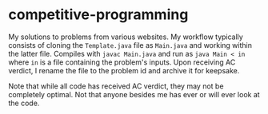 # competitive-programming

My solutions to problems from various websites. My workflow typically consists
of cloning the `Template.java` file as `Main.java` and working within the
latter file. Compiles with `javac Main.java` and run as `java Main < in` where
`in` is a file containing the problem's inputs. Upon receiving AC verdict, I
rename the file to the problem id and archive it for keepsake.

Note that while all code has received AC verdict, they may not be completely
optimal. Not that anyone besides me has ever or will ever look at the code.
